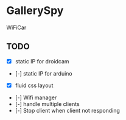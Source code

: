 # GallerySpy
WiFiCar

## TODO
- [x] static IP for droidcam
- [-] static IP for arduino
- [x] fluid css layout
- [-] Wifi manager
- [-] handle multiple clients
- [-] Stop client when client not responding
